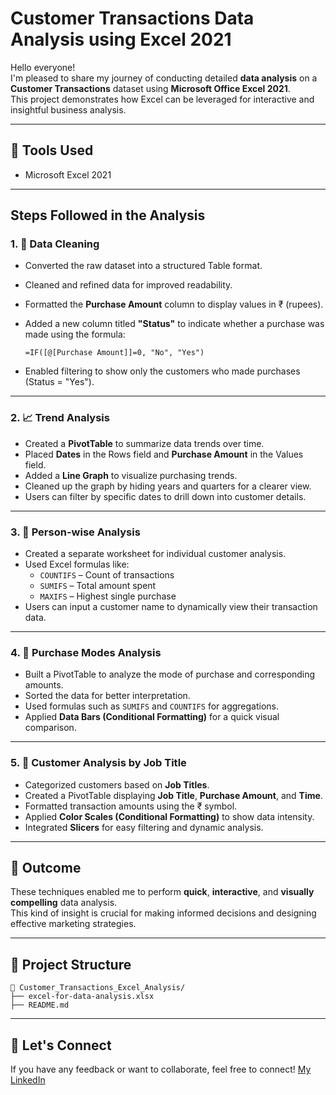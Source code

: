 #  Customer Transactions Data Analysis using Excel 2021

Hello everyone!  
I'm pleased to share my journey of conducting detailed **data analysis** on a **Customer Transactions** dataset using **Microsoft Office Excel 2021**.  
This project demonstrates how Excel can be leveraged for interactive and insightful business analysis.

---

## 🔧 Tools Used
- Microsoft Excel 2021

---

##  Steps Followed in the Analysis

### 1. 🧹 Data Cleaning
- Converted the raw dataset into a structured Table format.
- Cleaned and refined data for improved readability.
- Formatted the **Purchase Amount** column to display values in ₹ (rupees).
- Added a new column titled **"Status"** to indicate whether a purchase was made using the formula:

  ```excel
  =IF([@[Purchase Amount]]=0, "No", "Yes")
  ```

- Enabled filtering to show only the customers who made purchases (Status = "Yes").

---

### 2. 📈 Trend Analysis
- Created a **PivotTable** to summarize data trends over time.
- Placed **Dates** in the Rows field and **Purchase Amount** in the Values field.
- Added a **Line Graph** to visualize purchasing trends.
- Cleaned up the graph by hiding years and quarters for a clearer view.
- Users can filter by specific dates to drill down into customer details.

---

### 3. 👤 Person-wise Analysis
- Created a separate worksheet for individual customer analysis.
- Used Excel formulas like:
  - `COUNTIFS` – Count of transactions  
  - `SUMIFS` – Total amount spent  
  - `MAXIFS` – Highest single purchase  
- Users can input a customer name to dynamically view their transaction data.

---

### 4. 🛒 Purchase Modes Analysis
- Built a PivotTable to analyze the mode of purchase and corresponding amounts.
- Sorted the data for better interpretation.
- Used formulas such as `SUMIFS` and `COUNTIFS` for aggregations.
- Applied **Data Bars (Conditional Formatting)** for a quick visual comparison.

---

### 5. 👥 Customer Analysis by Job Title
- Categorized customers based on **Job Titles**.
- Created a PivotTable displaying **Job Title**, **Purchase Amount**, and **Time**.
- Formatted transaction amounts using the ₹ symbol.
- Applied **Color Scales (Conditional Formatting)** to show data intensity.
- Integrated **Slicers** for easy filtering and dynamic analysis.

---

## 🎯 Outcome
These techniques enabled me to perform **quick**, **interactive**, and **visually compelling** data analysis.  
This kind of insight is crucial for making informed decisions and designing effective marketing strategies.

---

## 📁 Project Structure
```
📁 Customer_Transactions_Excel_Analysis/
├── excel-for-data-analysis.xlsx
├── README.md
```

---

## 🙌 Let's Connect
If you have any feedback or want to collaborate, feel free to connect! [My LinkedIn](https://www.linkedin.com/in/mohansaipandeti)


